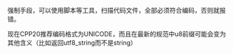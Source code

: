 强制手段，可以使用脚本等工具，扫描代码文件，全部必须符合编码，否则就报错。

现在CPP20推荐编码格式为UNICODE，而且在最新的规范中u8前缀可能会变为其他含义（比如返回utf8_string而不是string）